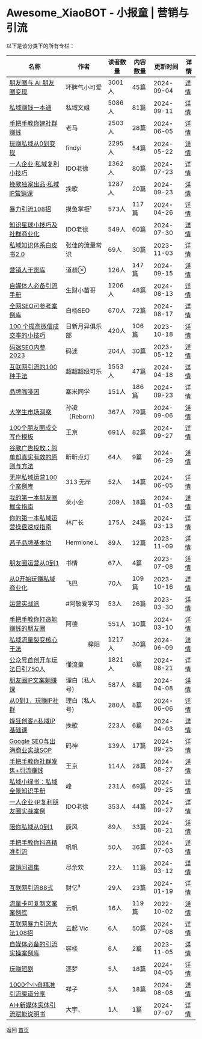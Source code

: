 # Awesome_XiaoBOT - 小报童 | 营销与引流

以下是该分类下的所有专栏：

| 名称 | 作者 | 读者数量 | 内容数量 | 更新时间 | 详情 |
|------|------|----------|----------|----------|------|
| [朋友圈与 AI 朋友圈变现](https://xiaobot.net/p/ying520323?refer=0b133df9-27dc-423b-8101-639049001c13) | 坏脾气小可爱 | 3001人 | 45篇 |  2024-09-04 | [详情](data/ying520323.md) |
| [私域赚钱一本通](https://xiaobot.net/p/kevin888?refer=0b133df9-27dc-423b-8101-639049001c13) | 私域文姐 | 5086人 | 81篇 |  2024-09-11 | [详情](data/kevin888.md) |
| [手把手教你建社群赚钱](https://xiaobot.net/p/laoma?refer=0b133df9-27dc-423b-8101-639049001c13) | 老马 | 2503人 | 28篇 |  2024-06-05 | [详情](data/laoma.md) |
| [玩赚私域从0到变现](https://xiaobot.net/p/1000009?refer=0b133df9-27dc-423b-8101-639049001c13) | findyi | 2295人 | 54篇 |  2024-05-22 | [详情](data/1000009.md) |
| [一人企业·私域复利小技巧](https://xiaobot.net/p/weixin?refer=0b133df9-27dc-423b-8101-639049001c13) | IDO老徐 | 1362人 | 80篇 |  2024-07-23 | [详情](data/weixin.md) |
| [挽歌独家出品·私域IP营销课](https://xiaobot.net/p/h15284641828?refer=0b133df9-27dc-423b-8101-639049001c13) | 挽歌 | 1287人 | 20篇 |  2024-09-23 | [详情](data/h15284641828.md) |
| [暴力引流108招](https://xiaobot.net/p/mysw001?refer=0b133df9-27dc-423b-8101-639049001c13) | 摸鱼掌柜¹ | 573人 | 117篇 |  2024-04-26 | [详情](data/mysw001.md) |
| [知识星球小技巧及社群商业化](https://xiaobot.net/p/shequn?refer=0b133df9-27dc-423b-8101-639049001c13) | IDO老徐 | 549人 | 60篇 |  2024-07-30 | [详情](data/shequn.md) |
| [私域知识体系白皮书2.0](https://xiaobot.net/p/siyuwiki?refer=0b133df9-27dc-423b-8101-639049001c13) | 张佳的流量常识 | 69人 | 30篇 |  2023-11-03 | [详情](data/siyuwiki.md) |
| [营销人干货库](https://xiaobot.net/p/daoshu?refer=0b133df9-27dc-423b-8101-639049001c13) | 道叔 | 126人 | 147篇 |  2024-09-15 | [详情](data/daoshu.md) |
| [自媒体人必备引流手册](https://xiaobot.net/p/MSk1888999?refer=0b133df9-27dc-423b-8101-639049001c13) | 生财小苗哥 | 1206人 | 48篇 |  2024-08-13 | [详情](data/MSk1888999.md) |
| [全网SEO可参考案例库](https://xiaobot.net/p/baiyang?refer=0b133df9-27dc-423b-8101-639049001c13) | 白杨SEO | 670人 | 72篇 |  2024-08-17 | [详情](data/baiyang.md) |
| [100 个提高微信成交率的小技巧](https://xiaobot.net/p/asdfghjkl?refer=0b133df9-27dc-423b-8101-639049001c13) | 日新月异俱乐部 | 420人 | 106篇 |  2023-10-18 | [详情](data/asdfghjkl.md) |
| [码迷SEO内参2023](https://xiaobot.net/p/seofood?refer=0b133df9-27dc-423b-8101-639049001c13) | 码迷 | 204人 | 30篇 |  2023-05-12 | [详情](data/seofood.md) |
| [互联网引流的100种手法](https://xiaobot.net/p/sjnm78?refer=0b133df9-27dc-423b-8101-639049001c13) | 超超超级可乐 | 1553人 | 47篇 |  2024-04-18 | [详情](data/sjnm78.md) |
| [品牌咖啡因](https://xiaobot.net/p/Brandaffeine?refer=0b133df9-27dc-423b-8101-639049001c13) | 塞米同学 | 151人 | 186篇 |  2024-09-23 | [详情](data/Brandaffeine.md) |
| [大学生市场洞察](https://xiaobot.net/p/xiaoyuan?refer=0b133df9-27dc-423b-8101-639049001c13) | 孙凌（Reborn） | 367人 | 79篇 |  2024-09-06 | [详情](data/xiaoyuan.md) |
| [100个朋友圈成交写作模板](https://xiaobot.net/p/xinsheng2020072?refer=0b133df9-27dc-423b-8101-639049001c13) | 王京 | 691人 | 82篇 |  2024-09-27 | [详情](data/xinsheng2020072.md) |
| [谷歌广告投放：简单却真实有效的原则与方法](https://xiaobot.net/p/google-ads?refer=0b133df9-27dc-423b-8101-639049001c13) | 昕昕点灯 | 64人 | 9篇 |  2024-06-29 | [详情](data/google-ads.md) |
| [无岸私域运营100个案例库](https://xiaobot.net/p/wuan2023?refer=0b133df9-27dc-423b-8101-639049001c13) | 313 无岸 | 52人 | 14篇 |  2024-06-05 | [详情](data/wuan2023.md) |
| [我的第一本朋友圈掘金指南](https://xiaobot.net/p/richmoments?refer=0b133df9-27dc-423b-8101-639049001c13) | 亲小金 | 209人 | 18篇 |  2024-01-03 | [详情](data/richmoments.md) |
| [你的第一本私域运营操盘速成指南](https://xiaobot.net/p/beastmkt?refer=0b133df9-27dc-423b-8101-639049001c13) | 林厂长 | 175人 | 24篇 |  2024-03-13 | [详情](data/beastmkt.md) |
| [茜子品牌基本功](https://xiaobot.net/p/LZXZ?refer=0b133df9-27dc-423b-8101-639049001c13) | Hermione.L | 89人 | 12篇 |  2023-11-09 | [详情](data/LZXZ.md) |
| [朋友圈运营从0到1](https://xiaobot.net/p/renmaimoney?refer=0b133df9-27dc-423b-8101-639049001c13) | 书情 | 67人 | 4篇 |  2023-07-08 | [详情](data/renmaimoney.md) |
| [从0开始玩赚私域商业化](https://xiaobot.net/p/eliwendy?refer=0b133df9-27dc-423b-8101-639049001c13) | 飞巴 | 70人 | 109篇 |  2023-10-16 | [详情](data/eliwendy.md) |
| [运营实战派](https://xiaobot.net/p/minzi0607?refer=0b133df9-27dc-423b-8101-639049001c13) | #阿敏爱学习 | 53人 | 26篇 |  2023-03-30 | [详情](data/minzi0607.md) |
| [手把手教你打造能赚钱的朋友圈](https://xiaobot.net/p/ade12345?refer=0b133df9-27dc-423b-8101-639049001c13) | 阿德 | 551人 | 10篇 |  2024-03-10 | [详情](data/ade12345.md) |
| [私域流量裂变核心干法](https://xiaobot.net/p/wy88888888?refer=0b133df9-27dc-423b-8101-639049001c13) | ㅤㅤㅤㅤ梓阳 | 1217人 | 30篇 |  2024-06-09 | [详情](data/wy88888888.md) |
| [公众号首创开车玩法日引750人](https://xiaobot.net/p/r666?refer=0b133df9-27dc-423b-8101-639049001c13) | 懂流量 | 1821人 | 6篇 |  2024-08-21 | [详情](data/r666.md) |
| [朋友圈IP文案躺赚课](https://xiaobot.net/p/lbpyqwa?refer=0b133df9-27dc-423b-8101-639049001c13) | 理白（私人号） | 587人 | 8篇 |  2024-04-08 | [详情](data/lbpyqwa.md) |
| [从0到1，玩赚IP社群](https://xiaobot.net/p/sqyyszy?refer=0b133df9-27dc-423b-8101-639049001c13) | 理白（私人号） | 280人 | 8篇 |  2024-06-06 | [详情](data/sqyyszy.md) |
| [烽狂创客🔥私域IP基础课](https://xiaobot.net/p/bilei?refer=0b133df9-27dc-423b-8101-639049001c13) | 挽歌 | 223人 | 6篇 |  2024-04-03 | [详情](data/bilei.md) |
| [Google SEO与出海商业实战SOP](https://xiaobot.net/p/googleseosop?refer=0b133df9-27dc-423b-8101-639049001c13) | 码神 | 139人 | 17篇 |  2024-09-25 | [详情](data/googleseosop.md) |
| [手把手教你社群发售+引流赚钱](https://xiaobot.net/p/wj0722?refer=0b133df9-27dc-423b-8101-639049001c13) | 王京 | 114人 | 28篇 |  2024-08-27 | [详情](data/wj0722.md) |
| [私域小绿书：私域全景知识手册](https://xiaobot.net/p/zhixiaoyunying?refer=0b133df9-27dc-423b-8101-639049001c13) | 峰 | 231人 | 69篇 |  2024-09-25 | [详情](data/zhixiaoyunying.md) |
| [一人企业·IP复利朋友圈实战案例](https://xiaobot.net/p/pyq?refer=0b133df9-27dc-423b-8101-639049001c13) | IDO老徐 | 353人 | 44篇 |  2024-09-27 | [详情](data/pyq.md) |
| [陪你私域从0到1](https://xiaobot.net/p/qingchen7762?refer=0b133df9-27dc-423b-8101-639049001c13) | 辰风 | 89人 | 33篇 |  2024-08-21 | [详情](data/qingchen7762.md) |
| [手把手教你抖音精准引流](https://xiaobot.net/p/fanfandushu?refer=0b133df9-27dc-423b-8101-639049001c13) | 帆帆 | 50人 | 36篇 |  2024-07-03 | [详情](data/fanfandushu.md) |
| [营销问道集](https://xiaobot.net/p/yingxiaobox?refer=0b133df9-27dc-423b-8101-639049001c13) | 尽余欢 | 22人 | 11篇 |  2024-03-12 | [详情](data/yingxiaobox.md) |
| [互联网引流88式](https://xiaobot.net/p/280812?refer=0b133df9-27dc-423b-8101-639049001c13) | 财亿³ | 29人 | 23篇 |  2024-01-19 | [详情](data/280812.md) |
| [流量卡可复制文案案例库](https://xiaobot.net/p/lf756490177?refer=0b133df9-27dc-423b-8101-639049001c13) | 云帆 | 16人 | 119篇 |  2022-10-02 | [详情](data/lf756490177.md) |
| [互联网暴力引流大法108招](https://xiaobot.net/p/yunqi888?refer=0b133df9-27dc-423b-8101-639049001c13) | 云起 Vic | 6人 | 50篇 |  2024-07-08 | [详情](data/yunqi888.md) |
| [自媒体必备的引流实操案例库](https://xiaobot.net/p/1210264841?refer=0b133df9-27dc-423b-8101-639049001c13) | 容棪 | 6人 | 2篇 |  2023-11-05 | [详情](data/1210264841.md) |
| [玩赚短剧](https://xiaobot.net/p/wzdj?refer=0b133df9-27dc-423b-8101-639049001c13) | 逐梦 | 5人 | 18篇 |  2024-04-05 | [详情](data/wzdj.md) |
| [1000个小白精准引流渠道分享](https://xiaobot.net/p/yinliu1000?refer=0b133df9-27dc-423b-8101-639049001c13) | 祥子 | 5人 | 18篇 |  2024-08-08 | [详情](data/yinliu1000.md) |
| [AI➕新媒体实体引流赋能说明书](https://xiaobot.net/p/Dayu101?refer=0b133df9-27dc-423b-8101-639049001c13) | 大宇、 | 1人 | 1篇 |  2024-07-07 | [详情](data/Dayu101.md) |


返回 [首页](../README.md)
